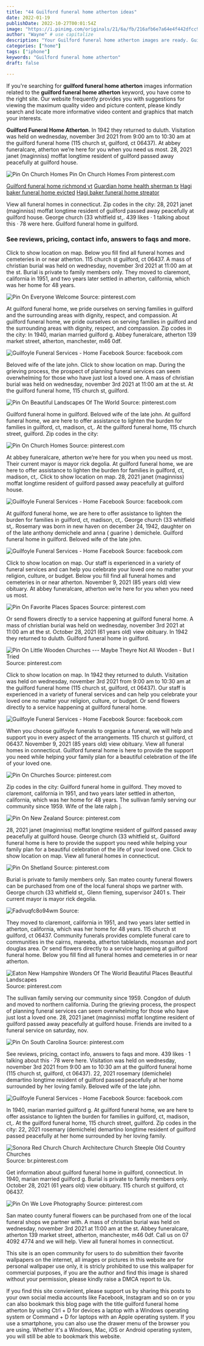 ```yaml
---
title: "44 Guilford funeral home atherton ideas"
date: 2022-01-19
publishDate: 2022-10-27T00:01:54Z
image: "https://i.pinimg.com/originals/21/6a/fb/216afb6e7a64e4f442dfcc95129f6dbd.jpg"
author: "Wayne" # use capitalize
description: "Your Guilford funeral home atherton images are ready. Guilford funeral home atherton are a topic that is being searched for and liked by netizens today. You can Download the Guilford funeral home atherton files here. Get all royalty-free images."
categories: ["home"]
tags: ["iphone"]
keywords: "Guilford funeral home atherton"
draft: false

---
```


If you're searching for **guilford funeral home atherton** images information related to the **guilford funeral home atherton** keyword, you have come to the right  site.  Our website frequently  provides you with  suggestions  for viewing  the maximum  quality video and picture  content, please kindly search and locate more informative video content and graphics  that match your interests.

**Guilford Funeral Home Atherton**. In 1942 they returned to duluth. Visitation was held on wednesday, november 3rd 2021 from 9:00 am to 10:30 am at the guilford funeral home (115 church st, guilford, ct 06437). At abbey funeralcare, atherton we’re here for you when you need us most. 28, 2021 janet (maginniss) moffat longtime resident of guilford passed away peacefully at guilford house.

![Pin On Church Homes](https://i.pinimg.com/564x/08/17/4e/08174e460d0a0e4e3bb44acf84f372b9--st-malo-estes-park.jpg "Pin On Church Homes")
Pin On Church Homes From pinterest.com

[Guilford funeral home richmond vt](/guilford-funeral-home-richmond-vt/)
[Guardian home health sherman tx](/guardian-home-health-sherman-tx/)
[Hagi baker funeral home evicted](/hagi-baker-funeral-home-evicted/)
[Hagi baker funeral home streator](/hagi-baker-funeral-home-streator/)

View all funeral homes in connecticut. Zip codes in the city: 28, 2021 janet (maginniss) moffat longtime resident of guilford passed away peacefully at guilford house. George church (33 whitfield st,. 439 likes · 1 talking about this · 78 were here. Guilford funeral home in guilford.

### See reviews, pricing, contact info, answers to faqs and more.

Click to show location on map. Below you fill find all funeral homes and cemeteries in or near atherton. 115 church st guilford, ct 06437. A mass of christian burial was held on wednesday, november 3rd 2021 at 11:00 am at the st. Burial is private to family members only. They moved to claremont, california in 1951, and two years later settled in atherton, california, which was her home for 48 years.


![Pin On Everyone Welcome](https://i.pinimg.com/originals/00/ce/94/00ce949ce5bed7d13d49a6765e3129c1.jpg "Pin On Everyone Welcome")
Source: pinterest.com

At guilford funeral home, we pride ourselves on serving families in guilford and the surrounding areas with dignity, respect, and compassion. At guilford funeral home, we pride ourselves on serving families in guilford and the surrounding areas with dignity, respect, and compassion. Zip codes in the city: In 1940, marian married guilford g. Abbey funeralcare, atherton 139 market street, atherton, manchester, m46 0df.

![Guilfoyle Funeral Services - Home Facebook](https://lookaside.fbsbx.com/lookaside/crawler/media/?media_id=4544126385676906 "Guilfoyle Funeral Services - Home Facebook")
Source: facebook.com

Beloved wife of the late john. Click to show location on map. During the grieving process, the prospect of planning funeral services can seem overwhelming for those who have just lost a loved one. A mass of christian burial was held on wednesday, november 3rd 2021 at 11:00 am at the st. At the guilford funeral home, 115 church st, guilford.

![Pin On Beautiful Landscapes Of The World](https://i.pinimg.com/originals/e9/36/46/e936464415fe3fac13b4c4c68015f6c4.jpg "Pin On Beautiful Landscapes Of The World")
Source: pinterest.com

Guilford funeral home in guilford. Beloved wife of the late john. At guilford funeral home, we are here to offer assistance to lighten the burden for families in guilford, ct, madison, ct,. At the guilford funeral home, 115 church street, guilford. Zip codes in the city:

![Pin On Church Homes](https://i.pinimg.com/564x/08/17/4e/08174e460d0a0e4e3bb44acf84f372b9--st-malo-estes-park.jpg "Pin On Church Homes")
Source: pinterest.com

At abbey funeralcare, atherton we’re here for you when you need us most. Their current mayor is mayor rick degolia. At guilford funeral home, we are here to offer assistance to lighten the burden for families in guilford, ct, madison, ct,. Click to show location on map. 28, 2021 janet (maginniss) moffat longtime resident of guilford passed away peacefully at guilford house.

![Guilfoyle Funeral Services - Home Facebook](https://lookaside.fbsbx.com/lookaside/crawler/media/?media_id=714944508595132 "Guilfoyle Funeral Services - Home Facebook")
Source: facebook.com

At guilford funeral home, we are here to offer assistance to lighten the burden for families in guilford, ct, madison, ct,. George church (33 whitfield st,. Rosemary was born in new haven on december 24, 1942, daughter on of the late anthony demichele and anna ( guarine ) demichele. Guilford funeral home in guilford. Beloved wife of the late john.

![Guilfoyle Funeral Services - Home Facebook](https://lookaside.fbsbx.com/lookaside/crawler/media/?media_id=4541305165959028 "Guilfoyle Funeral Services - Home Facebook")
Source: facebook.com

Click to show location on map. Our staff is experienced in a variety of funeral services and can help you celebrate your loved one no matter your religion, culture, or budget. Below you fill find all funeral homes and cemeteries in or near atherton. November 9, 2021 (85 years old) view obituary. At abbey funeralcare, atherton we’re here for you when you need us most.

![Pin On Favorite Places Spaces](https://i.pinimg.com/originals/c3/91/4a/c3914ab6d0a08c947b3fa95ed1548562.jpg "Pin On Favorite Places Spaces")
Source: pinterest.com

Or send flowers directly to a service happening at guilford funeral home. A mass of christian burial was held on wednesday, november 3rd 2021 at 11:00 am at the st. October 28, 2021 (61 years old) view obituary. In 1942 they returned to duluth. Guilford funeral home in guilford.

![Pin On Little Wooden Churches --- Maybe Theyre Not All Wooden - But I Tried](https://i.pinimg.com/originals/7e/89/89/7e89890468c14001dc3944066ae019c4.jpg "Pin On Little Wooden Churches --- Maybe Theyre Not All Wooden - But I Tried")
Source: pinterest.com

Click to show location on map. In 1942 they returned to duluth. Visitation was held on wednesday, november 3rd 2021 from 9:00 am to 10:30 am at the guilford funeral home (115 church st, guilford, ct 06437). Our staff is experienced in a variety of funeral services and can help you celebrate your loved one no matter your religion, culture, or budget. Or send flowers directly to a service happening at guilford funeral home.

![Guilfoyle Funeral Services - Home Facebook](https://lookaside.fbsbx.com/lookaside/crawler/media/?media_id=714939205262329 "Guilfoyle Funeral Services - Home Facebook")
Source: facebook.com

When you choose guilfoyle funerals to organise a funeral, we will help and support you in every aspect of the arrangements. 115 church st guilford, ct 06437. November 9, 2021 (85 years old) view obituary. View all funeral homes in connecticut. Guilford funeral home is here to provide the support you need while helping your family plan for a beautiful celebration of the life of your loved one.

![Pin On Churches](https://i.pinimg.com/474x/38/d3/57/38d3578e1815404c032e981cf8362e8f--church.jpg "Pin On Churches")
Source: pinterest.com

Zip codes in the city: Guilford funeral home in guilford. They moved to claremont, california in 1951, and two years later settled in atherton, california, which was her home for 48 years. The sullivan family serving our community since 1959. Wife of the late ralph j.

![Pin On New Zealand](https://i.pinimg.com/736x/76/fe/0e/76fe0e31445c8f935c85d90f74b7940d--south-island-churches.jpg "Pin On New Zealand")
Source: pinterest.com

28, 2021 janet (maginniss) moffat longtime resident of guilford passed away peacefully at guilford house. George church (33 whitfield st,. Guilford funeral home is here to provide the support you need while helping your family plan for a beautiful celebration of the life of your loved one. Click to show location on map. View all funeral homes in connecticut.

![Pin On Shetland](https://i.pinimg.com/originals/de/e5/6f/dee56fefefed1cfd975ab820bdb59140.jpg "Pin On Shetland")
Source: pinterest.com

Burial is private to family members only. San mateo county funeral flowers can be purchased from one of the local funeral shops we partner with. George church (33 whitfield st,. Glenn fleming, supervisor 2401 s. Their current mayor is mayor rick degolia.

![Fadvuqfc8o94wm](https://lookaside.fbsbx.com/lookaside/crawler/media/?media_id=4556151594474385 "Fadvuqfc8o94wm")
Source: 

They moved to claremont, california in 1951, and two years later settled in atherton, california, which was her home for 48 years. 115 church st guilford, ct 06437. Community funerals provides complete funeral care to communities in the cairns, mareeba, atherton tablelands, mossman and port douglas area. Or send flowers directly to a service happening at guilford funeral home. Below you fill find all funeral homes and cemeteries in or near atherton.

![Eaton New Hampshire Wonders Of The World Beautiful Places Beautiful Landscapes](https://i.pinimg.com/originals/c6/fb/8d/c6fb8dc45787eb00240a2d7a235d7cc0.jpg "Eaton New Hampshire Wonders Of The World Beautiful Places Beautiful Landscapes")
Source: pinterest.com

The sullivan family serving our community since 1959. Congdon of duluth and moved to northern california. During the grieving process, the prospect of planning funeral services can seem overwhelming for those who have just lost a loved one. 28, 2021 janet (maginniss) moffat longtime resident of guilford passed away peacefully at guilford house. Friends are invited to a funeral service on saturday, nov.

![Pin On South Carolina](https://i.pinimg.com/600x315/99/4e/5d/994e5d116a15f014a5feb013077ceca6.jpg "Pin On South Carolina")
Source: pinterest.com

See reviews, pricing, contact info, answers to faqs and more. 439 likes · 1 talking about this · 78 were here. Visitation was held on wednesday, november 3rd 2021 from 9:00 am to 10:30 am at the guilford funeral home (115 church st, guilford, ct 06437). 22, 2021 rosemary (demichele) demartino longtime resident of guilford passed peacefully at her home surrounded by her loving family. Beloved wife of the late john.

![Guilfoyle Funeral Services - Home Facebook](https://lookaside.fbsbx.com/lookaside/crawler/media/?media_id=4531537066935838 "Guilfoyle Funeral Services - Home Facebook")
Source: facebook.com

In 1940, marian married guilford g. At guilford funeral home, we are here to offer assistance to lighten the burden for families in guilford, ct, madison, ct,. At the guilford funeral home, 115 church street, guilford. Zip codes in the city: 22, 2021 rosemary (demichele) demartino longtime resident of guilford passed peacefully at her home surrounded by her loving family.

![Sonora Red Church Church Architecture Church Steeple Old Country Churches](https://i.pinimg.com/originals/9b/37/35/9b3735418f02ab49311abf5790290885.jpg "Sonora Red Church Church Architecture Church Steeple Old Country Churches")
Source: br.pinterest.com

Get information about guilford funeral home in guilford, connecticut. In 1940, marian married guilford g. Burial is private to family members only. October 28, 2021 (61 years old) view obituary. 115 church st guilford, ct 06437.

![Pin On We Love Photography](https://i.pinimg.com/originals/21/6a/fb/216afb6e7a64e4f442dfcc95129f6dbd.jpg "Pin On We Love Photography")
Source: pinterest.com

San mateo county funeral flowers can be purchased from one of the local funeral shops we partner with. A mass of christian burial was held on wednesday, november 3rd 2021 at 11:00 am at the st. Abbey funeralcare, atherton 139 market street, atherton, manchester, m46 0df. Call us on 07 4092 4774 and we will help. View all funeral homes in connecticut.

This site is an open community for users to do submittion their favorite wallpapers on the internet, all images or pictures in this website are for personal wallpaper use only, it is stricly prohibited to use this wallpaper for commercial purposes, if you are the author and find this image is shared without your permission, please kindly raise a DMCA report to Us.

If you find this site convienient, please support us by sharing this posts to your own social media accounts like Facebook, Instagram and so on or you can also bookmark this blog page with the title guilford funeral home atherton by using Ctrl + D for devices a laptop with a Windows operating system or Command + D for laptops with an Apple operating system. If you use a smartphone, you can also use the drawer menu of the browser you are using. Whether it's a Windows, Mac, iOS or Android operating system, you will still be able to bookmark this website.
